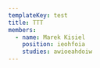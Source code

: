 ```yaml
---
templateKey: test
title: TTT
members:
  - name: Marek Kisiel
    position: ieohfoia
    studies: awioeahdoiw
---
```


